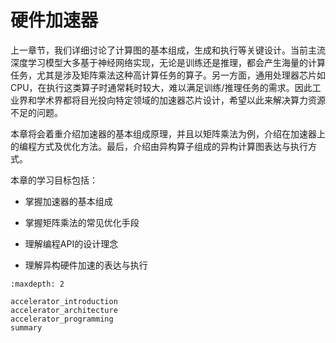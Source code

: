# 硬件加速器

上一章节，我们详细讨论了计算图的基本组成，生成和执行等关键设计。当前主流深度学习模型大多基于神经网络实现，无论是训练还是推理，都会产生海量的计算任务，尤其是涉及矩阵乘法这种高计算任务的算子。另一方面，通用处理器芯片如CPU，在执行这类算子时通常耗时较大，难以满足训练/推理任务的需求。因此工业界和学术界都将目光投向特定领域的加速器芯片设计，希望以此来解决算力资源不足的问题。

本章将会着重介绍加速器的基本组成原理，并且以矩阵乘法为例，介绍在加速器上的编程方式及优化方法。最后，介绍由异构算子组成的异构计算图表达与执行方式。

本章的学习目标包括：

-   掌握加速器的基本组成

-   掌握矩阵乘法的常见优化手段

-   理解编程API的设计理念

-   理解异构硬件加速的表达与执行

```toc
:maxdepth: 2

accelerator_introduction
accelerator_architecture
accelerator_programming
summary
```

